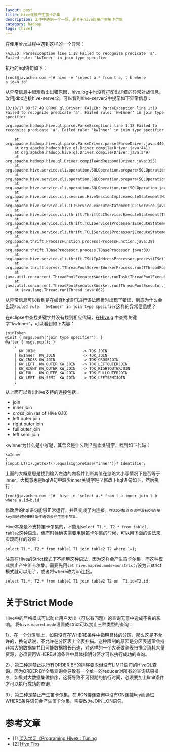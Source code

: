 ```yaml
---
layout: post
title: hive连接产生笛卡尔集
description: 工作中遇到一个一场，是关于hive连接产生笛卡尔集
category: hadoop
tags: [hive]
---
```


在使用hive过程中遇到这样的一个异常：

```
FAILED: ParseException line 1:18 Failed to recognize predicate 'a'. Failed rule: 'kwInner' in join type specifier
```

执行的hql语句如下：

```
[root@javachen.com ~]# hive -e 'select a.* from t a, t b where a.id=b.id'
```

从异常信息中很难看出出错原因，hive.log中也没有打印出详细的异常对战信息。改用jdbc连接hive-server2，可以看到hive-server2中提示如下异常信息：

```
13/10/17 09:57:48 ERROR ql.Driver: FAILED: ParseException line 1:18 Failed to recognize predicate 'a'. Failed rule: 'kwInner' in join type specifier

org.apache.hadoop.hive.ql.parse.ParseException: line 1:18 Failed to recognize predicate 'a'. Failed rule: 'kwInner' in join type specifier

	at org.apache.hadoop.hive.ql.parse.ParseDriver.parse(ParseDriver.java:446)
	at org.apache.hadoop.hive.ql.Driver.compile(Driver.java:441)
	at org.apache.hadoop.hive.ql.Driver.compile(Driver.java:349)
	at org.apache.hadoop.hive.ql.Driver.compileAndRespond(Driver.java:355)
	at org.apache.hive.service.cli.operation.SQLOperation.prepare(SQLOperation.java:95)
	at org.apache.hive.service.cli.operation.SQLOperation.prepare(SQLOperation.java:76)
	at org.apache.hive.service.cli.operation.SQLOperation.run(SQLOperation.java:114)
	at org.apache.hive.service.cli.session.HiveSessionImpl.executeStatement(HiveSessionImpl.java:194)
	at org.apache.hive.service.cli.CLIService.executeStatement(CLIService.java:155)
	at org.apache.hive.service.cli.thrift.ThriftCLIService.ExecuteStatement(ThriftCLIService.java:191)
	at org.apache.hive.service.cli.thrift.TCLIService$Processor$ExecuteStatement.getResult(TCLIService.java:1193)
	at org.apache.hive.service.cli.thrift.TCLIService$Processor$ExecuteStatement.getResult(TCLIService.java:1)
	at org.apache.thrift.ProcessFunction.process(ProcessFunction.java:39)
	at org.apache.thrift.TBaseProcessor.process(TBaseProcessor.java:39)
	at org.apache.hive.service.cli.thrift.TSetIpAddressProcessor.process(TSetIpAddressProcessor.java:38)
	at org.apache.thrift.server.TThreadPoolServer$WorkerProcess.run(TThreadPoolServer.java:206)
	at java.util.concurrent.ThreadPoolExecutor$Worker.runTask(ThreadPoolExecutor.java:886)
	at java.util.concurrent.ThreadPoolExecutor$Worker.run(ThreadPoolExecutor.java:908)
	at java.lang.Thread.run(Thread.java:662)
```

<!-- more -->

从异常信息可以看到是在编译hql语句进行语法解析时出现了错误，到底为什么会出现`Failed rule: 'kwInner' in join type specifier`这样的异常信息呢？

在eclipse中查找关键字并没有找到相应代码，在[Hive.g](http://svn.apache.org/repos/asf/hive/tags/release-0.10.0/ql/src/java/org/apache/hadoop/hive/ql/parse/Hive.g) 中查找关键字“kwInner”，可以看到如下内容：

```
joinToken
@init { msgs.push("join type specifier"); }
@after { msgs.pop(); }
    :
      KW_JOIN                     -> TOK_JOIN
    | kwInner  KW_JOIN            -> TOK_JOIN
    | KW_CROSS KW_JOIN            -> TOK_CROSSJOIN
    | KW_LEFT  KW_OUTER KW_JOIN   -> TOK_LEFTOUTERJOIN
    | KW_RIGHT KW_OUTER KW_JOIN   -> TOK_RIGHTOUTERJOIN
    | KW_FULL  KW_OUTER KW_JOIN   -> TOK_FULLOUTERJOIN
    | KW_LEFT  KW_SEMI  KW_JOIN   -> TOK_LEFTSEMIJOIN
    ;
```

从上面可以看出hive支持的连接包括：

- join
- inner join
- cross join (as of Hive 0.10)
- left outer join
- right outer join
- full outer join
- left semi join

kwInner为什么是小写呢，其含义是什么呢？搜索关键字，找到如下代码：

```
kwInner
:
{input.LT(1).getText().equalsIgnoreCase("inner")}? Identifier;
```

上面的大概意思是找到输入左边的内容并判断其值在忽略大小写情况下是否等于inner，大概意思是hql语句中缺少inner关键字吧？修改下hql语句如下，然后执行：

```
[root@javachen.com ~]#  hive -e 'select a.* from t a inner join t b where a.id=b.id'
```

修改后的hql语句能够正常运行，并且变成了内连接。`在JION接连查询中没有ON连接key而通过WHERE条件语句会产生笛卡尔集。`

Hive本身是不支持笛卡尔集的，不能用`select T1.*, T2.* from table1, table2`这种语法。但有时候确实需要用到笛卡尔集的时候，可以用下面的语法来实现同样的效果：

```
select T1.*, T2.* from table1 T1 join table2 T2 where 1=1;
```

注意在Hive的Strict模式下不能用这种语法，因为这样会产生笛卡尔集，而这种模式禁止产生笛卡尔集。需要先用`set hive.mapred.mode=nonstrict;`设为非strict模式就可以用了，或者将where改为on连接。

```
select T1.*, T2.* from table1 T1 join table2 T2 on  T1.id=T2.id;
```


# 关于Strict Mode

Hive中的严格模式可以防止用户发出（可以有问题）的查询无意中造成不良的影响。 将`hive.mapred.mode`设置成strict可以禁止三种类型的查询： 

1）、在一个分区表上，如果没有在WHERE条件中指明具体的分区，那么这是不允许的，换句话说，不允许在分区表上全表扫描。这种限制的原因是分区表通常会持非常大的数据集并且可能数据增长迅速，对这样的一个大表做全表扫描会消耗大量资源，必须要再WHERE过滤条件中具体指明分区才可以执行成功的查询。

2）、第二种是禁止执行有ORDER BY的排序要求但没有LIMIT语句的HiveQL查询。因为ORDER BY全局查询会导致有一个单一的reducer对所有的查询结果排序，如果对大数据集做排序，这将导致不可预期的执行时间，必须要加上limit条件才可以执行成功的查询。

3）、第三种是禁止产生笛卡尔集。在JION接连查询中没有ON连接key而通过WHERE条件语句会产生笛卡尔集，需要改为JOIN...ON语句。

# 参考文章

- [1] [深入学习《Programing Hive》：Tuning](http://flyingdutchman.iteye.com/blog/1871983)
- [2] [Hive Tips](http://blog.hesey.net/2012/04/hive-tips.html)

